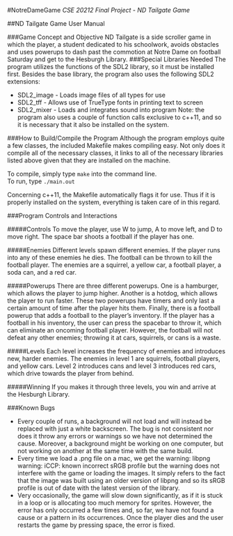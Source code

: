 #NotreDameGame
*CSE 20212 Final Project - ND Tailgate Game*
     
##ND Tailgate Game User Manual

###Game Concept and Objective
ND Tailgate is a side scroller game in which the player, a student dedicated to his schoolwork, avoids obstacles and uses powerups to dash past the commotion at Notre Dame on football Saturday and get to the Hesburgh Library.
###Special Libraries Needed
The program utilizes the functions of the SDL2 library, so it must be installed first. Besides the base library, the program also uses the following SDL2 extensions:
* SDL2_image - Loads image files of all types for use
* SDL2_tff - Allows use of TrueType fonts in printing text to screen
* SDL2_mixer - Loads and integrates sound into program
Note: the program also uses a couple of function calls exclusive to c++11, and so it is necessary that it also be installed on the system.

###How to Build/Compile the Program
Although the program employs quite a few classes, the included Makefile makes compiling easy. Not only does it compile all of the necessary classes, it links to all of the necessary libraries listed above given that they are installed on the machine. 

To compile, simply type `make` into the command line.     
To run, type `./main.out`

Concerning c++11, the Makefile automatically flags it for use. Thus if it is properly installed on the system, everything is taken care of in this regard. 

###Program Controls and Interactions

#####Controls
To move the player, use W to jump, A to move left, and D to move right. The space bar shoots a football if the player has one.

#####Enemies
Different levels spawn different enemies. If the player runs into any of these enemies he dies. The football can be thrown to kill the football player. The enemies are a squirrel, a yellow car, a football player, a soda can, and a red car.



#####Powerups
There are three different powerups. One is a hamburger, which allows the player to jump higher. Another is a hotdog, which allows the player to run faster. These two powerups have timers and only last a certain amount of time after the player hits them. Finally, there is a football powerup that adds a football to the player’s inventory. If the player has a football in his inventory, the user can press the spacebar to throw it, which can eliminate an oncoming football player. However, the football will not defeat any other enemies; throwing it at cars, squirrels, or cans is a waste.

#####Levels
Each level increases the frequency of enemies and introduces new, harder enemies. The enemies in level 1 are squirrels, football players, and yellow cars. Level 2 introduces cans and level 3 introduces red cars, which drive towards the player from behind.

#####Winning
If you makes it through three levels, you win and arrive at the Hesburgh Library.

###Known Bugs
* Every couple of runs, a background will not load and will instead be replaced with just a white backscreen. The bug is not consistent nor does it throw any errors or warnings so we have not determined the cause. Moreover, a background might be working on one computer, but not working on another at the same time with the same build. 
* Every time we load a .png file on a mac, we get the warning: 
libpng warning: iCCP: known incorrect sRGB profile
but the warning does not interfere with the game or loading the images. It simply refers to the fact that the image was built using an older version of libpng and so its sRGB profile is out of date with the latest version of the library.
* Very occasionally, the game will slow down significantly, as if it is stuck in a loop or is allocating too much memory for sprites. However, the error has only occurred a few times and, so far, we have not found a cause or a pattern in its occurrences. Once the player dies and the user restarts the game by pressing space, the error is fixed.
